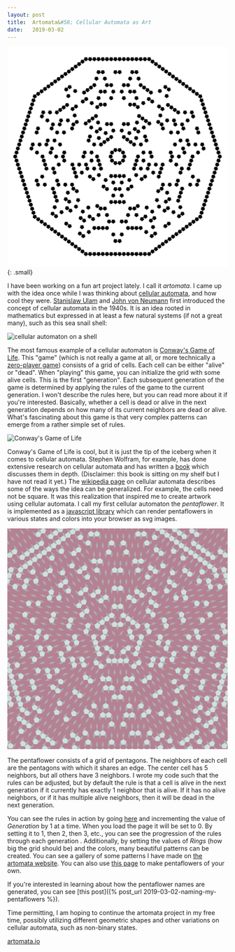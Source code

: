 ```yaml
---
layout: post
title:  Artomata&#58; Cellular Automata as Art
date:   2019-03-02
---
```


![Lightly Rough Bleeding Heart](/assets/img/Lightly_Rough_Bleeding_Heart.png){: .small}

I have been working on a fun art project lately. I call it *artomata*. I came up with the idea once while I was thinking about [cellular automata](https://en.wikipedia.org/wiki/Cellular_automaton), and how cool they were. [Stanislaw Ulam](https://en.wikipedia.org/wiki/Stanislaw_Ulam) and [John von Neumann](https://en.wikipedia.org/wiki/John_von_Neumann) first introduced the concept of cellular automata in the 1940s. It is an idea rooted in mathematics but expressed in at least a few natural systems (if not a great many), such as this sea snail shell:

![cellular automaton on a shell](https://upload.wikimedia.org/wikipedia/commons/7/7d/Textile_cone.JPG)

The most famous example of a cellular automaton is [Conway's Game of Life](https://en.wikipedia.org/wiki/Conway%27s_Game_of_Life). This "game" (which is not really a game at all, or more technically a [zero-player game](https://en.wikipedia.org/wiki/Zero-player_game)) consists of a grid of cells. Each cell can be either "alive" or "dead". When "playing" this game, you can initialize the grid with some alive cells. This is the first "generation". Each subsequent generation of the game is determined by applying the rules of the game to the current generation. I won't describe the rules here, but you can read more about it if you're interested. Basically, whether a cell is dead or alive in the next generation depends on how many of its current neighbors are dead or alive. What's fascinating about this game is that very complex patterns can emerge from a rather simple set of rules.

![Conway's Game of Life](https://upload.wikimedia.org/wikipedia/commons/e/e5/Gospers_glider_gun.gif)

Conway's Game of Life is cool, but it is just the tip of the iceberg when it comes to cellular automata. Stephen Wolfram, for example, has done extensive research on cellular automata and has written a [book](https://en.wikipedia.org/wiki/A_New_Kind_of_Science) which discusses them in depth. (Disclaimer: this book is sitting on my shelf but I have not read it yet.) The [wikipedia page](https://en.wikipedia.org/wiki/Cellular_automaton) on cellular automata describes some of the ways the idea can be generalized. For example, the cells need not be square. It was this realization that inspired me to create artwork using cellular automata. I call my first cellular automaton the *pentaflower*. It is implemented as a [javascript library](https://github.com/tyleryasaka/artomata/tree/master/packages/pentaflower-svg) which can render pentaflowers in various states and colors into your browser as svg images.

![Monthly Jealous Corydalis](/assets/img/Monthly_Jealous_Corydalis.png)

The pentaflower consists of a grid of pentagons. The neighbors of each cell are the pentagons with which it shares an edge. The center cell has 5 neighbors, but all others have 3 neighbors. I wrote my code such that the rules can be adjusted, but by default the rule is that a cell is alive in the next generation if it currently has exactly 1 neighbor that is alive. If it has no alive neighbors, or if it has multiple alive neighbors, then it will be dead in the next generation.

You can see the rules in action by going [here](http://www.artomata.io/pentaflower/create?rings=20&generation=0&color1=%23FFFFFF&color2=%232E2E2E&color3=%23010101) and incrementing the value of *Generation* by 1 at a time. When you load the page it will be set to 0. By setting it to 1, then 2, then 3, etc., you can see the progression of the rules through each generation . Additionally, by setting the values of *Rings* (how big the grid should be) and the colors, many beautiful patterns can be created. You can see a gallery of some patterns I have made on [the artomata website](http://www.artomata.io/pentaflower). You can also use [this page](http://www.artomata.io/pentaflower/create?rings=20&generation=0&color1=%23FFFFFF&color2=%232E2E2E&color3=%23010101) to make pentaflowers of your own.

If you're interested in learning about how the pentaflower names are generated, you can see [this post]({% post_url 2019-03-02-naming-my-pentaflowers %}).

Time permitting, I am hoping to continue the artomata project in my free time, possibly utilizing different geometric shapes and other variations on cellular automata, such as non-binary states.

[artomata.io](http://www.artomata.io)
